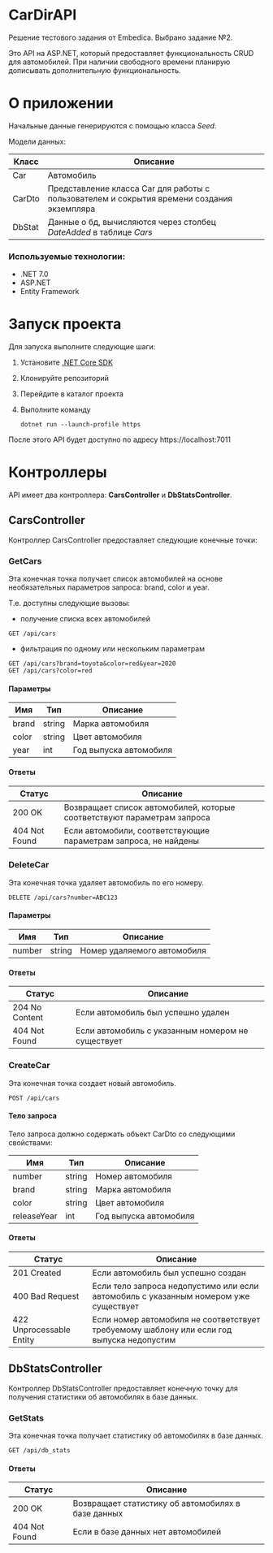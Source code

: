 # CarDirAPI
Решение тестового задания от Embedica. Выбрано задание №2.

Это API на ASP.NET, который предоставляет функциональность CRUD для автомобилей.
При наличии свободного времени планирую дописывать дополнительную функциональность.

# О приложении

Начальные данные генерируются с помощью класса _Seed_.


Модели данных:

| Класс | Описание |
| ----- | -------- |
| Car | Автомобиль |
| CarDto | Представление класса Car для работы с пользователем и сокрытия времени создания экземпляра |
| DbStat | Данные о бд, вычисляются через столбец _DateAdded_ в таблице _Cars_ |


### Используемые технологии:
- .NET 7.0
- ASP.NET
- Entity Framework


# Запуск проекта
Для запуска выполните следующие шаги:
1. Установите [.NET Core SDK](https://dotnet.microsoft.com/en-us/download)
2. Клонируйте репозиторий
3. Перейдите в каталог проекта
4. Выполните команду 
	
	```dotnet run --launch-profile https```

После этого API будет доступно по адресу https://localhost:7011
# Контроллеры
API имеет два контроллера: __CarsController__ и __DbStatsController__.

## CarsController
Контроллер CarsController предоставляет следующие конечные точки:

### GetCars
Эта конечная точка получает список автомобилей на основе необязательных параметров запроса: brand, color и year.

Т.е. доступны следующие вызовы:

- получение списка всех автомобилей

```
GET /api/cars
```

- фильтрация по одному или нескольким параметрам
```
GET /api/cars?brand=toyota&color=red&year=2020
GET /api/cars?color=red
```
#### Параметры
| Имя | Тип | Описание |
| ------ | ----| ----------- |
| brand | string | Марка автомобиля |
| color | string | Цвет автомобиля |
| year | int | Год выпуска автомобиля |

#### Ответы
| Статус | Описание |
| ----- | ------ |
| 200 OK | Возвращает список автомобилей, которые соответствуют параметрам запроса |
| 404 Not Found | Если автомобили, соответствующие параметрам запроса, не найдены |
### DeleteCar
Эта конечная точка удаляет автомобиль по его номеру.

```
DELETE /api/cars?number=ABC123
```
#### Параметры
| Имя | Тип | Описание |
|---- | --- | -------- |
| number | string | Номер удаляемого автомобиля |
#### Ответы
| Статус | Описание |
| ------ | -------- |
| 204 No Content | Если автомобиль был успешно удален |
| 404 Not Found | Если автомобиль с указанным номером не существует |
### CreateCar
Эта конечная точка создает новый автомобиль.
```
POST /api/cars
```
#### Тело запроса
Тело запроса должно содержать объект CarDto со следующими свойствами:

| Имя | Тип | Описание |
| --- | --- | -------- |
| number | string | Номер автомобиля |
| brand	| string | Марка автомобиля |
| color	| string | Цвет автомобиля |
| releaseYear| int | Год выпуска автомобиля |
#### Ответы
| Статус | Описание |
| ------ | -------- |
| 201 Created | Если автомобиль был успешно создан |
| 400 Bad Request | Если тело запроса недопустимо или если автомобиль с указанным номером уже существует |
| 422 Unprocessable Entity | Если номер автомобиля не соответствует требуемому шаблону или если год выпуска недопустим |
## DbStatsController
Контроллер DbStatsController предоставляет конечную точку для получения статистики об автомобилях в базе данных.

### GetStats
Эта конечная точка получает статистику об автомобилях в базе данных.

```
GET /api/db_stats
```
#### Ответы
| Статус | Описание |
| ------ | -------- |
| 200 OK | Возвращает статистику об автомобилях в базе данных |
| 404 Not Found | Если в базе данных нет автомобилей |
